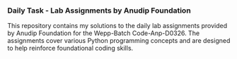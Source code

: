 ### Daily Task - Lab Assignments by Anudip Foundation
This repository contains my solutions to the daily lab assignments provided by Anudip Foundation for the Wepp-Batch Code-Anp-D0326.
The assignments cover various Python programming concepts and are designed to help reinforce foundational coding skills.
